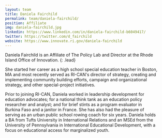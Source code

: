 ```yaml
---
layout: team
title: Daniela Fairchild
permalink: team/daniela-fairchild/
position: Affiliate
img: daniela-fairchild.jpg
linkedin: https://www.linkedin.com/in/daniela-fairchild-b6049417/
twitter: https://twitter.com/d_fairchild
website: https://www.innovate.ri.gov/daniela-fairchild
---
```


Daniela Fairchild is an Affiliate of The Policy Lab and Director at the Rhode Island Office of Innovation.
{: .lead}

She started her career as a high school special education teacher in Boston, MA and most recently served as RI-CAN's director of strategy, creating and implementing community building efforts, campaign and organizational strategy, and other special-project initiatives.

Prior to joining RI-CAN, Daniela worked in leadership development for education advocates; for a national think tank as an education policy researcher and analyst; and for brief stints as a program evaluator in Burkina Faso and a janitor in France. She has also had the pleasure of serving as an urban public school rowing coach for six years. Daniela holds a BA from Tufts University in International Relations and an MSEd from the University of Pennsylvania in International Educational Development, with a focus on educational access for marginalized youth.
